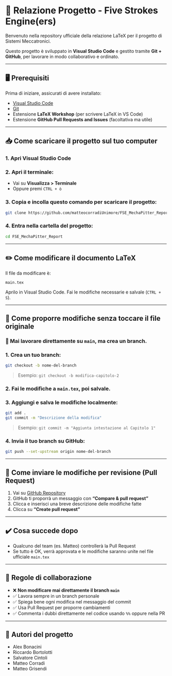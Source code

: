 # 📘 Relazione Progetto - Five Strokes Engine(ers)

Benvenuto nella repository ufficiale della relazione LaTeX per il progetto di Sistemi Meccatronici.

Questo progetto è sviluppato in **Visual Studio Code** e gestito tramite **Git + GitHub**, per lavorare in modo collaborativo e ordinato.

---

## 🖥️ Prerequisiti

Prima di iniziare, assicurati di avere installato:
- [Visual Studio Code](https://code.visualstudio.com/)
- [Git](https://git-scm.com/)
- Estensione **LaTeX Workshop** (per scrivere LaTeX in VS Code)
- Estensione **GitHub Pull Requests and Issues** (facoltativa ma utile)

---

## 📥 Come scaricare il progetto sul tuo computer

### 1. Apri Visual Studio Code  
### 2. Apri il terminale:  
- Vai su **Visualizza > Terminale**  
- Oppure premi `CTRL + ò`  

### 3. Copia e incolla questo comando per scaricare il progetto:
```bash
git clone https://github.com/matteocorradiUnimore/FSE_MechaPitter_Report.git
```

### 4. Entra nella cartella del progetto:
```bash
cd FSE_MechaPitter_Report
```

---

## ✏️ Come modificare il documento LaTeX

Il file da modificare è:
```plaintext
main.tex
```

Aprilo in Visual Studio Code. Fai le modifiche necessarie e salvale (`CTRL + S`).

---

## 🔀 Come proporre modifiche senza toccare il file originale

### 📌 Mai lavorare direttamente su `main`, ma crea un branch.

### 1. Crea un tuo branch:
```bash
git checkout -b nome-del-branch
```
> Esempio: `git checkout -b modifica-capitolo-2`

### 2. Fai le modifiche a `main.tex`, poi salvale.

### 3. Aggiungi e salva le modifiche localmente:
```bash
git add .
git commit -m "Descrizione della modifica"
```
> Esempio: `git commit -m "Aggiunta intestazione al Capitolo 1"`

### 4. Invia il tuo branch su GitHub:
```bash
git push --set-upstream origin nome-del-branch
```

---

## 🔁 Come inviare le modifiche per revisione (Pull Request)

1. Vai su [GitHub Repository](https://github.com/matteocorradiUnimore/FSE_MechaPitter_Report)
2. GitHub ti proporrà un messaggio con **“Compare & pull request”**
3. Clicca e inserisci una breve descrizione delle modifiche fatte
4. Clicca su **“Create pull request”**

---

## ✔️ Cosa succede dopo

- Qualcuno del team (es. Matteo) controllerà la Pull Request
- Se tutto è OK, verrà approvata e le modifiche saranno unite nel file ufficiale `main.tex`

---

## 📌 Regole di collaborazione

- ❌ **Non modificare mai direttamente il branch `main`**
- ✅ Lavora sempre in un branch personale
- ✅ Spiega bene ogni modifica nel messaggio del commit
- ✅ Usa Pull Request per proporre cambiamenti
- ✅ Commenta i dubbi direttamente nel codice usando `%%` oppure nella PR

---

## 👥 Autori del progetto

- Alex Bonacini  
- Riccardo Bortolotti  
- Salvatore Cintoli  
- Matteo Corradi  
- Matteo Grisendi
